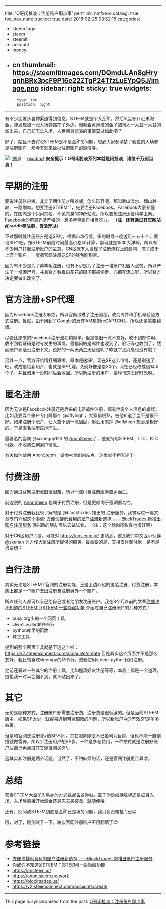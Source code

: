 
---
title: 'O哥闲扯淡：注册账户那点事'
permlink: nmfxe-o
catalog: true
toc_nav_num: true
toc: true
date: 2018-02-25 03:52:15
categories:
- steem
tags:
- steem
- steemit
- account
- money
- cn
thumbnail: https://steemitimages.com/DQmduLAn8gHrygnhBRx3pcF9P16e22ZTgP24TfzLuEYpQ5J/image.png
sidebar:
    right:
        sticky: true
widgets:
    -
        type: toc
        position: right
---


有不少朋友从各种渠道得到信息，STEEM就是个大金矿，然后风尘仆仆赶来淘金，却发现被一张入场券挡在了外边。眼看着黄澄澄的金子被别人一大盆一大盆的淘出来，自己却无法入场，人世间最悲哀的事情莫过如此吧？

好了，姑且不去讨论STEEM是不是金矿的问题，想必大家都清楚了我说的入场券是注册账户，那今天就来扯扯注册账户的事情喽。

![](https://steemitimages.com/DQmduLAn8gHrygnhBRx3pcF9P16e22ZTgP24TfzLuEYpQ5J/image.png)
(图源 ：[pixabay](https://pixabay.com))
**安全提示：O哥闲扯淡系列本就是闲扯淡，诸位千万别当真！**

# 早期的注册

要说注册账户难，其实早期注册才叫难呢，怎么形容呢，那叫跋山涉水、翻山越岭、一路荆棘。想要注册STEEMIT，先要注册Facebook。Facebook大家都懂的，在国内是个只闻其名、不见其身的神奇站点。所以要想注册还要科学上网。Facebook的审查还挺严格的，想多弄俩账户相当吃力。
**（注：还有通过其它网站如reddit等注册，我没弄过）**

不过那时候注册账户是送SP的，根据市场行情，多的时候一度送到三五十个，假设30个吧，按STEEM前段时间最高价格50计算，那可就是1500大洋啊。所以有不少用户打起注册账户的主意。CN区就有人发现了注册流程上的漏洞，搞了成千上万个账户，一度把官网注册送SP的钱包刷到空。

因为有不少是为了薅羊毛注册，也有不少是为了注册一堆账户机器人点赞，所以产生了一堆僵尸号，并且官方看着白花花的银子都被偷走，心都在流血呀，所以官方决定要做出改变了。

# 官方注册+SP代理

因为Facebook注册太麻烦，所以官网改进了注册流程，改为邮件和手机号验证方式注册。当然，由于用到了Google的反SPAM机制reCAPTCHA，所以还是需要翻墙。

尽管比原来的Facebook注册流程稍简单，但是依旧一点不友好，收不到邮件啊、收不到验证码是时有发生的事情，最郁闷的是邮件也收到了，验证码也收到了，然而账户死活没注册下来。说好的一两天两三天给信呢？咋就丁点消息也没有啦？

另外一点，官方开始精打细算啦，原本是送SP，现在SP这么值钱，还是别送了吧，改成借给新用户，也就是SP代理。先前好像是借30个，现在已经改成借14.5个了，并且借用一段时间后会收回。所以新注册的用户，要珍惜这段好时光啊。

# 匿名注册

因为无论是Facebook注册还是后来的电话邮件注册，都有泄露个人信息的嫌疑，比如我要弄个账户专门踩那个 @oflyhigh ，大家都很熟，被他知道了岂不是很不好。如果注册个账户，让人查不到一点眉目，那么用来踩 @oflyhigh 想必是极好的。于是匿名注册应运而生。

最著名的当属 @someguy123 的 [AnonSteem](https://anon.steem.network/)了，他支持用STEEM、LTC、BTC付款，不收集任何用户信息。

有关如何使用 [AnonSteem](https://anon.steem.network/)，请参考他们的站点，这里就不再赘述了。

# 付费注册

因为通过官网注册依旧很困难，所以一些付费注册服务应运而生。

前边说的 [AnonSteem](https://anon.steem.network/) 也属于付费注册，但是更倾向于强调匿名性。

对于付费注册我比较了解的是 @blocktrades 推出的 注册服务，我曾写过一篇文章专门介绍这个事情: [方便快捷低费用的账户注册新选择 ——BlockTrades 新推出账户注册服务](https://steemit.com/blocktrades/@oflyhigh/blocktrades) 感兴趣的朋友可以去试试看。
（注：这个貌似匿名性也很好啊）

对于CN区用户而言，可能对 https://cnsteem.io/ 更熟悉，这是我们中文区小伙伴 @skenan 为方便大家注册所提供的服务。最重要的是，支持支付宝付款，是不是很亲切？

# 自行注册

其实无论是STEEMIT官网的注册功能，还是上边介绍的匿名注册、付费注册，本质上都是一个账户去出注册费注册另外一个账户。

所以任何人都可以自己给自己或者给朋友注册账户。我在8个月以前的文章[你或许不知道的STEEMIT(STEEM)一些隐藏功能](https://steemit.com/cn/@oflyhigh/steemit-steem) 介绍过自己注册账户的几种方式：

* busy.org出的一个网页工具
* client_wallet的命令行
* python库里的函数
* 其它工具

提到的那个网页工具就是下边这个啦：
https://v2.steemconnect.com/accounts/create
但是其实这个页面并不是那么友好，我比较喜欢steempy的命令行，或者使用steem-python代码注册。

之前还看过一些其它的注册工具，比如邀请好友注册等等，本质上都是一个道理，链接我一时半会翻不到，就不贴出来了。

# 其它

无论是哪种方式，注册账户都需要注册费，注册费是很低廉的。但是当前STEEM版本，如果SP太少，就容易遇到带宽超限的问题，所以新账户中的有效SP是多多益善。

但是和官网送注册费+借SP不同，其它服务即便不已盈利为目的，但也不能一直倒搭钱做雷锋，所以新注册用户想SP多，一种是多花费用，一种方式就是注册好账户后自己再通过其它途径购买SP。

这其实和注册是两个话题。当然了，不怕麻烦的话，还是官网注册更合算喽。


# 总结

获得STEEM大金矿入场券的方式我都告诉你啦。至于你是继续观望还是赶紧入场，入场后直接开始淘金还是先去买装备，就随便喽。

还有，别问我STEEM到底是金矿还是坑的问题，我只负责瞎扯而已😀

哦，对了，刚测试了一下，貌似官网注册账户不用翻墙了😍

# 参考链接

*  [方便快捷低费用的账户注册新选择 ——BlockTrades 新推出账户注册服务](https://steemit.com/blocktrades/@oflyhigh/blocktrades) 
* [你或许不知道的STEEMIT(STEEM)一些隐藏功能](https://steemit.com/cn/@oflyhigh/steemit-steem) 
* https://cnsteem.io/
* https://anon.steem.network
* https://blocktrades.us/
* https://v2.steemconnect.com/accounts/create

- - -

This page is synchronized from the post: [O哥闲扯淡：注册账户那点事](https://steemit.com/@oflyhigh/nmfxe-o)
